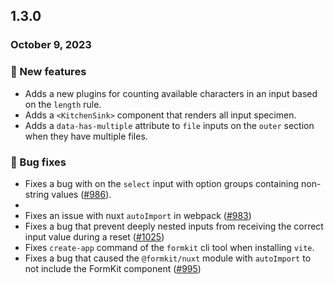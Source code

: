 ## 1.3.0

### October 9, 2023

### 💪 New features

- Adds a new plugins for counting available characters in an input based on the `length` rule.
- Adds a `<KitchenSink>` component that renders all input specimen.
- Adds a `data-has-multiple` attribute to `file` inputs on the `outer` section when they have multiple files.

### 🐛 Bug fixes

- Fixes a bug with on the `select` input with option groups containing non-string values ([#986](https://github.com/formkit/formkit/issues/986)).
- 
- Fixes an issue with nuxt `autoImport` in webpack ([#983](https://github.com/formkit/formkit/issues/983))
- Fixes a bug that prevent deeply nested inputs from receiving the correct input value during a reset ([#1025](https://github.com/formkit/formkit/issues/1025))
- Fixes `create-app` command of the `formkit` cli tool when installing `vite`.
- Fixes a bug that caused the `@formkit/nuxt` module with `autoImport` to not include the FormKit component ([#995](https://github.com/formkit/formkit/issues/995))